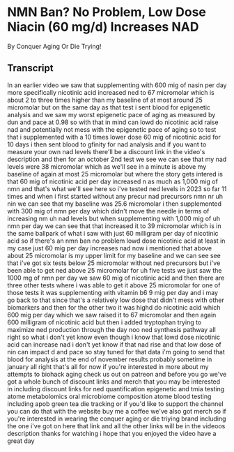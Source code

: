 # NMN Ban? No Problem, Low Dose Niacin (60 mg/d) Increases NAD

By Conquer Aging Or Die Trying! 


## Transcript

In an earlier video we saw that supplementing with 600 mig of nasin per day more specifically nicotinic acid increased ned to 67 micromolar which is about 2 to three times higher than my baseline of at most around 25 micromolar but on the same day as that test i sent blood for epigenetic analysis and we saw my worst epigenetic pace of aging as measured by dun and pace at 0.98 so with that in mind can lowd do nicotinic acid raise nad and potentially not mess with the epigenetic pace of aging so to test that i supplemented with a 10 times lower dose 60 mig of nicotinic acid for 10 days i then sent blood to gfinity for nad analysis and if you want to measure your own nad levels there'll be a discount link in the video's description and then for an october 2nd test we see we can see that my nad levels were 38 micromolar which as we'll see in a minute is above my baseline of again at most 25 micromolar but where the story gets intered is that 60 mig of nicotinic acid per day increased n as much as 1,000 mig of nmn and that's what we'll see here so i've tested ned levels in 2023 so far 11 times and when i first started without any precur nad precursors nmn nr uh nin we can see that my baseline was 25.6 micromolar i then supplemented with 300 mig of nmn per day which didn't move the needle in terms of increasing nm uh nad levels but when supplementing with 1,000 mig of uh nmn per day we can see that that increased it to 39 micromolar which is in the same ballpark of what i saw with just 60 milligram per day of nicotinic acid so if there's an nmn ban no problem lowd dose nicotinic acid at least in my case just 60 mig per day increases nad now i mentioned that above about 25 micromolar is my upper limit for my baseline and we can see see that i've got six tests below 25 micromolar without ned precursors but i've been able to get ned above 25 micromolar for uh five tests we just saw the 1000 mg of nmn per day we saw 60 mig of nicotinic acid and then there are three other tests where i was able to get it above 25 micromolar for one of those tests it was supplementing with vitamin b6 9 mig per day and i may go back to that since that's a relatively low dose that didn't mess with other biomarkers and then for the other two it was highd do nicotinic acid which 600 mig per day which we saw raised it to 67 micromolar and then again 600 milligram of nicotinic acid but then i added tryptophan trying to maximize ned production through the day noo ned synthesis pathway all right so what i don't yet know even though i know that lowd dose nicotinic acid can increase nad i don't yet know if that nad rise and that low dose of nin can impact d and pace so stay tuned for that data i'm going to send that blood for analysis at the end of november results probably sometime in january all right that's all for now if you're interested in more about my attempts to biohack aging check us out on patreon and before you go we've got a whole bunch of discount links and merch that you may be interested in including discount links for ned quantification epigenetic and tmia testing atome metabolomics oral microbiome composition atome blood testing including apob green tea die tracking or if you'd like to support the channel you can do that with the website buy me a coffee we've also got merch so if you're interested in wearing the conquer aging or die triying brand including the one i've got on here that link and all the other links will be in the videoos description thanks for watching i hope that you enjoyed the video have a great day
